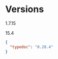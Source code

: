 [comment]: # (	LICENSE)
[comment]: # (	This Source Code Form is subject to the terms of the Mozilla Public License, v. 2.0. If a copy of the MPL was not)
[comment]: # (	distributed with this file, You can obtain one at http://mozilla.org/MPL/2.0/.)
[comment]: # ()
[comment]: # (	END LICENSE)

# Versions

<!--
	Current Rhino version is also referenced in:

	build.gradle
	jrunscript/jsh/launcher/api.html
	jrunscript/jsh/tools/install/plugin.jsh.fifty.ts
	jrunscript/jsh/tools/install/plugin.jsh.js
-->
<!-- #region rhino -->
1.7.15
<!-- #endregion rhino -->

<!--
	Current standalone Nashorn version is also referenced in:

	jsh
-->
<!-- #region nashorn-standalone -->
15.4
<!-- #endregion nashorn-standalone -->

```json
{
  "typedoc": "0.28.4"
}
```
